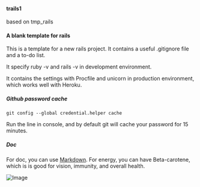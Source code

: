 #### trails1
based on tmp_rails

#### A blank template for rails

This is a template for a new rails project. It contains a useful .gitignore file and a to-do list.

It specify ruby -v and rails -v in development environment.

It contains the settings with Procfile and unicorn in production environment, which works well with Heroku.

##### Github password cache
```
git config --global credential.helper cache
```
Run the line in console, and by default git will cache your password for 15 minutes.

##### Doc
For doc, you can use [Markdown][1]. For energy, you can have Beta-carotene, which is is good for vision, immunity, and overall health.

![Image](http://ww2.sinaimg.cn/large/bf756d5dgw1elmd209e27j20gk0b1768.jpg)

[1]: https://guides.github.com/features/mastering-markdown/
